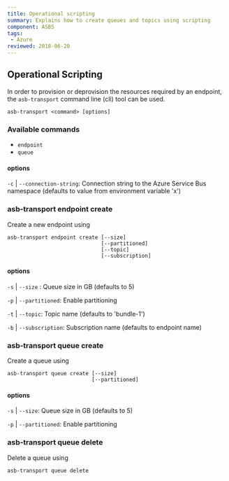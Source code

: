```yaml
---
title: Operational scripting
summary: Explains how to create queues and topics using scripting
component: ASBS
tags:
 - Azure
reviewed: 2018-06-20
---
```


## Operational Scripting

In order to provision or deprovision the resources required by an endpoint, the `asb-transport` command line (cli) tool can be used.

`asb-transport <command> [options]`

### Available commands

- `endpoint`
- `queue`

#### options

`-c` | `--connection-string`:  Connection string to the Azure Service Bus namespace (defaults to value from environment variable 'x')

### asb-transport endpoint create

Create a new endpoint using

```
asb-transport endpoint create [--size]
                              [--partitioned]
                              [--topic]
                              [--subscription]
```

#### options
 
`-s` | `--size` : Queue size in GB (defaults to 5)

`-p` | `--partitioned`: Enable partitioning

`-t` | `--topic`: Topic name (defaults to 'bundle-1')

`-b` | `--subscription`: Subscription name (defaults to endpoint name)

### asb-transport queue create
 
Create a queue using

```
asb-transport queue create [--size]
                           [--partitioned]
```

#### options

`-s` | `--size`: Queue size in GB (defaults to 5)

`-p` | `--partitioned`: Enable partitioning

### asb-transport queue delete
 
Delete a queue using

```
asb-transport queue delete
```
 